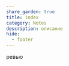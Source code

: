 ```yaml
---
share_garden: true
title: index
category: Notes
description: описание 
hide:
  - footer
---
```


ревью